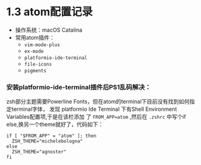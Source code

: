 # 1.3 atom配置记录

- 操作系统：macOS Catalina
- 常用atom插件：
  - ``vim-mode-plus``
  - ``ex-mode``
  - ``platformio-ide-terminal``
  - ``file-icons``
  - ``pigments``

### 安装platformio-ide-terminal插件后PS1乱码解决：
zsh部分主题需要Powerline Fonts，但在atom的terminal下目前没有找到如何指定terminal字体，
发现 platformio Ide Terminal 下有Shell Environment Variables配置项,于是在该栏添加
了 `FROM_APP=atom` ,然后在 `.zshrc` 中写个if else,换另一个theme就好了，代码如下：

```shell
if [ "$FROM_APP" = "atom" ]; then
  ZSH_THEME="michelebologna"
else
  ZSH_THEME="agnoster"
fi
```
